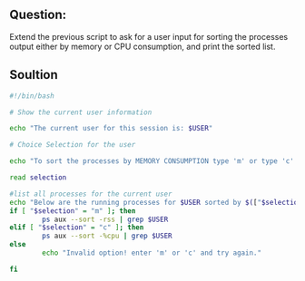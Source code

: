 ## Question:
Extend the previous script to ask for a user input for sorting the processes output either by memory or CPU consumption, and print the sorted list.

## Soultion

```bash
#!/bin/bash

# Show the current user information

echo "The current user for this session is: $USER"

# Choice Selection for the user

echo "To sort the processes by MEMORY CONSUMPTION type 'm' or type 'c' to sort by CPU CONSUMPTION:"

read selection

#list all processes for the current user
echo "Below are the running processes for $USER sorted by $(["$selection" = "m" ] $$ echo "memory" || echo "CPU") consumption:"
if [ "$selection" = "m" ]; then
        ps aux --sort -rss | grep $USER
elif [ "$selection" = "c" ]; then
        ps aux --sort -%cpu | grep $USER
else
        echo "Invalid option! enter 'm' or 'c' and try again."

fi

```
